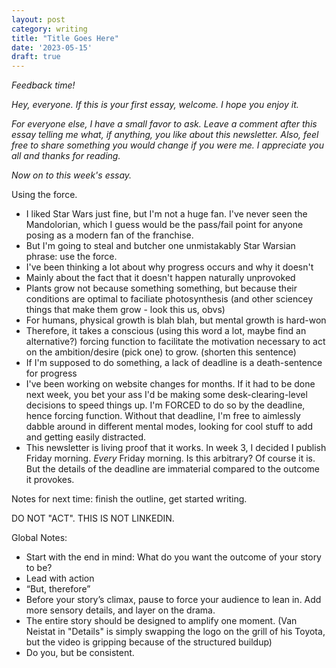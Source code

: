 ```yaml
---
layout: post
category: writing
title: "Title Goes Here"
date: '2023-05-15'
draft: true
---
```


_Feedback time!_

_Hey, everyone. If this is your first essay, welcome. I hope you enjoy it._

_For everyone else, I have a small favor to ask. Leave a comment after this essay telling me what, if anything, you like about this newsletter. Also, feel free to share something you would change if you were me. I appreciate you all and thanks for reading._

_Now on to this week's essay._

Using the force.

- I liked Star Wars just fine, but I'm not a huge fan. I've never seen the Mandolorian, which I guess would be the pass/fail point for anyone posing as a modern fan of the franchise.
- But I'm going to steal and butcher one unmistakably Star Warsian phrase: use the force.
- I've been thinking a lot about why progress occurs and why it doesn't
- Mainly about the fact that it doesn't happen naturally unprovoked
- Plants grow not because something something, but because their conditions are optimal to faciliate photosynthesis (and other sciencey things that make them grow - look this us, obvs)
- For humans, physical growth is blah blah, but mental growth is hard-won
- Therefore, it takes a conscious (using this word a lot, maybe find an alternative?) forcing function to facilitate the motivation necessary to act on the ambition/desire (pick one) to grow. (shorten this sentence)
- If I'm supposed to do something, a lack of deadline is a death-sentence for progress
- I've been working on website changes for months. If it had to be done next week, you bet your ass I'd be making some desk-clearing-level decisions to speed things up. I'm FORCED to do so by the deadline, hence forcing function. Without that deadline, I'm free to aimlessly dabble around in different mental modes, looking for cool stuff to add and getting easily distracted.
- This newsletter is living proof that it works. In week 3, I decided I publish Friday morning. *Every* Friday morning. Is this arbitrary? Of course it is. But the details of the deadline are immaterial compared to the outcome it provokes.

Notes for next time: finish the outline, get started writing.


DO NOT "ACT". THIS IS NOT LINKEDIN.

Global Notes:

- Start with the end in mind: What do you want the outcome of your story to be?
- Lead with action
- “But, therefore”
- Before your story’s climax, pause to force your audience to lean in. Add more sensory details, and layer on the drama.
- The entire story should be designed to amplify one moment. (Van Neistat in "Details" is simply swapping the logo on the grill of his Toyota, but the video is gripping because of the structured buildup)
- Do you, but be consistent.
